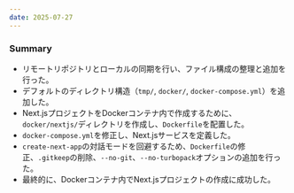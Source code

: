 ```yaml
---
date: 2025-07-27
---
```


### Summary
- リモートリポジトリとローカルの同期を行い、ファイル構成の整理と追加を行った。
- デフォルトのディレクトリ構造（`tmp/`, `docker/`, `docker-compose.yml`）を追加した。
- Next.jsプロジェクトをDockerコンテナ内で作成するために、`docker/nextjs/`ディレクトリを作成し、`Dockerfile`を配置した。
- `docker-compose.yml`を修正し、Next.jsサービスを定義した。
- `create-next-app`の対話モードを回避するため、`Dockerfile`の修正、`.gitkeep`の削除、`--no-git`、`--no-turbopack`オプションの追加を行った。
- 最終的に、Dockerコンテナ内でNext.jsプロジェクトの作成に成功した。